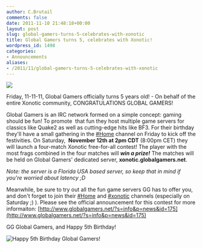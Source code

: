 ```yaml
---
author: C.Brutail
comments: false
date: 2011-11-10 21:48:18+00:00
layout: post
slug: global-gamers-turns-5-celebrates-with-xonotic
title: Global Gamers turns 5, celebrates with Xonotic!
wordpress_id: 1498
categories:
- Announcements
aliases:
- /2011/11/global-gamers-turns-5-celebrates-with-xonotic
---
```


[![](/m/uploads/2011/11/gg-logo.jpg)](http://www.globalgamers.net)

Friday, 11-11-11, Global Gamers officially turns 5 years old! - On behalf of the entire Xonotic community, CONGRATULATIONS GLOBAL GAMERS!

Global Gamers is an IRC network formed on a simple concept: gaming  should be fun! To promote  that fun they host multiple game servers for  classics like Quake2 as well as cutting-edge hits like BF3. For their birthday they'll have a small gathering in the [#Home](irc://irc.globalgamers.net/Home) channel on Friday to kick off the festivities. On Saturday,  **November 12th at 2pm CDT** (8:00pm CET) they will launch a four-match Xonotic free-for-all contest! The player with the most frags combined in the four matches will **_win a prize!_** The matches will be held on Global Gamers' dedicated server, **xonotic.globalgamers.net**.

_Note: the server is a Florida USA based server, so keep that in mind if you're worried about latency ;D_

Meanwhile, be sure to try out all the fun game servers GG has to offer you, and don't forget to join their [#Home](irc://irc.globalgamers.net/Home) and [#xonotic](irc://irc.globalgamers.net/xonotic) channels (especially on Saturday ;) ). Please see the official announcement for this contest for more informaiton: [http://www.globalgamers.net/?s=info&p=news&id=175](http://www.globalgamers.net/?s=info&p=news&id=175)

GG Global Gamers, and Happy 5th Birthday!

![Happy 5th Birthday Global Gamers!](/m/uploads/2011/11/xonotic000467-1024x819.jpg)
